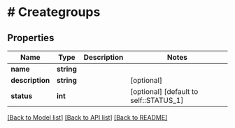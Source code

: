 # # Creategroups

## Properties

Name | Type | Description | Notes
------------ | ------------- | ------------- | -------------
**name** | **string** |  |
**description** | **string** |  | [optional]
**status** | **int** |  | [optional] [default to self::STATUS_1]

[[Back to Model list]](../../README.md#models) [[Back to API list]](../../README.md#endpoints) [[Back to README]](../../README.md)
